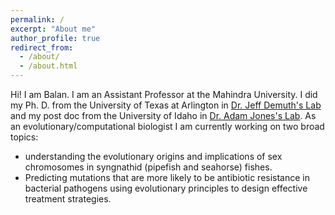 ```yaml
---
permalink: /
excerpt: "About me"
author_profile: true
redirect_from: 
  - /about/
  - /about.html
---
```


Hi! I am Balan. I am an Assistant Professor at the Mahindra University. I did my Ph. D. from the University of Texas at Arlington in [Dr. Jeff Demuth's Lab](https://www.uta.edu/faculty/demuth) and my post doc from the University of Idaho in [Dr. Adam Jones's Lab](https://pipefishguysite.wordpress.com/jones-lab-research/). As an evolutionary/computational biologist I am currently working on two broad topics:  
  - understanding the evolutionary origins and implications of sex chromosomes in syngnathid (pipefish and seahorse) fishes.
  - Predicting mutations that are more likely to be antibiotic resistance in bacterial pathogens using evolutionary principles to design effective treatment strategies.

